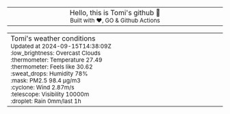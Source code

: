 
<div align="center">
<table>
<tbody>
<td align="center">
<img width="2000" height="0"><br>
Hello, this is Tomi's github 👋<br>
<sup>Built with ❤️, GO & Github Actions</sup><br>
<img width="2000" height="0">
</td>
</tbody>
</table>
</div>
<table>
<tbody>
<td align="left">
<img width="2000" height="0"><br>
Tomi's weather conditions<br>
<sup>Updated at 2024-09-15T14:38:09Z</sup><br>
<sup>:low_brightness: Overcast Clouds</sup><br>
<sup>:thermometer: Temperature 27.49 </sup><br>
<sup>:thermometer: Feels like 30.62</sup><br>
<sup>:sweat_drops: Humidity 78%</sup><br>
<sup>:mask: PM2.5 98.4 μg/m3</sup><br>
<sup>:cyclone: Wind 2.87m/s </sup><br>
<sup>:telescope: Visibility 10000m </sup><br>
<sup>:droplet: Rain 0mm/last 1h </sup><br>
<img width="2000" height="0">
</td>
<td align="left">
<img width="2000" height="0"><br>
<br>
<img width="2000" height="0">
</td>
</tbody>
</table>
</div>
    